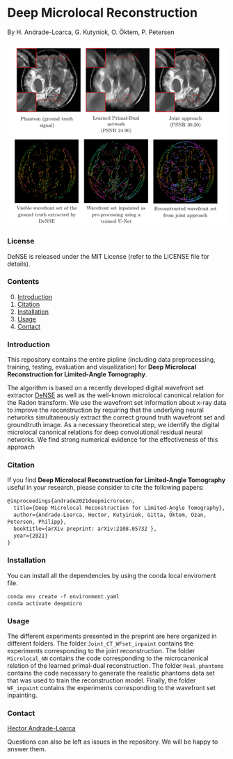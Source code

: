 # Deep Microlocal Reconstruction
By H. Andrade-Loarca, G. Kutyniok, O. Öktem, P. Petersen

<img src="media/DeepMicroRecon.png" width="800" alt="Architecture" class="center">


### License

DeNSE is released under the MIT License (refer to the LICENSE file for details).

### Contents
0. [Introduction](#introduction)
0. [Citation](#citation)
0. [Installation](#installation)
0. [Usage](#usage)
0. [Contact](#contact)

### Introduction

This repository contains the entire pipline (including data preprocessing, training, testing, evaluation and visualization) for **Deep Microlocal Reconstruction for Limited-Angle Tomography**.

The algorithm is based on a recently developed digital wavefront set extractor [DeNSE](https://github.com/arsenal9971/DeNSE) as well as the well-known microlocal canonical relation for the Radon transform. We use the wavefront set information about x-ray data to improve the reconstruction by requiring that the underlying neural networks simultaneously extract the correct ground truth wavefront set and groundtruth image.  As a necessary theoretical step, we identify the digital microlocal canonical relations for deep convolutional residual neural networks.  We find strong numerical evidence for the effectiveness of this approach

### Citation

If you find **Deep Microlocal Reconstruction for Limited-Angle Tomography** useful in your research, please consider to cite the following papers:

	@inproceedings{andrade2021deepmicrorecon, 
	  title={Deep Microlocal Reconstruction for Limited-Angle Tomography}, 
	  author={Andrade-Loarca, Hector, Kutyiniok, Gitta, Öktem, Ozan, Petersen, Philipp},
	  booktitle={arXiv preprint: arXiv:2108.05732 }, 
	  year={2021}
	}


### Installation

You can install all the dependencies by using the conda local enviroment file.  

```
conda env create -f environment.yaml
conda activate deepmicro
```

### Usage

The different experiments presented in the preprint are here organized in different folders. The folder `Joint_CT_WFset_inpaint` contains the experiments corresponding to the joint reconstruction. The folder `Microlocal_NN` contains the code corresponding to the microcanonical relation of the learned primal-dual reconstruction. The folder `Real_phantoms` contains the code necessary to generate the realistic phantoms data set that was used to train the reconstruction model. Finally, the folder `WF_inpaint` contains the experiments corresponding to the wavefront set inpainting. 

### Contact

[Hector Andrade-Loarca](https://arsenal9971.github.io/)

  Questions can also be left as issues in the repository. We will be happy to answer them.
